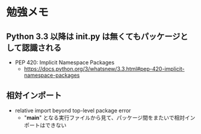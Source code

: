
# 勉強メモ

## Python 3.3 以降は __init__.py は無くてもパッケージとして認識される

- PEP 420: Implicit Namespace Packages
    - https://docs.python.org/3/whatsnew/3.3.html#pep-420-implicit-namespace-packages

## 相対インポート

- relative import beyond top-level package error
    - "__main__" となる実行ファイルから見て、パッケージ間をまたいで相対インポートはできない

